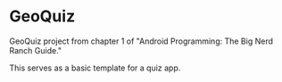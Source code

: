 # GeoQuiz
GeoQuiz project from chapter 1 of "Android Programming: The Big Nerd Ranch Guide."

This serves as a basic template for a quiz app.
